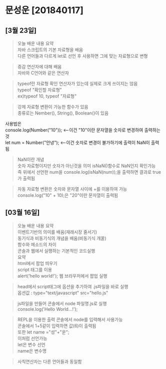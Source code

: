 # 문성운 [201840117]
## [3월 23일]
>오늘 배운 내용 요약 <br>
자바 스크립트의 기본 자료형을 배움<br>
다른 언어들과 다르게 let로 선언 후 사용하면 그에 맞는 자료형으로 변형<br>

>증감 연산자에 대해 배움<br>
자바와 C언어와 같은 연산자<br>

>typeof란 자료형 확인 연산자가 있는데 실제로 크게 쓰이지는 않음<br>
typeof "확인할 자료형"<br>
ex)typeof 10, typeof "자료형"<br>

>강제 자료형 변환이 가능한 함수가 있음<br>
종류로는 Nember(), String(), Boolean()이 있음<br>

사용법은<br>
console.log(Number("10")); <--이건 "10"이란 문자열을 숫자로 변경하여 출력하는것<br>
let num = Number("안녕"); <--이건 숫자로 변경이 불가하기에 출력이  NaN이 출력됨<br>


>NaN이란 개념<br>
숫자 자료형이지만 숫자가 아닌것을 의미 isNaN()함수로 NaN인지 확인가능<br>
즉 위에서 선언한 num을 console.log(isNaN(num));을 출력하면 결과로 true가 출력됨<br>

>자동 자료형 변환은 숫자와 문자열 사이에 +를 이용하여 가능<br>
console.log("10" + 10);은 "20"이란 문자열이 출력됨<br>


## [03월 16일]
> 오늘 배운 내용 요약 <br>
이벤트기반의 의미를 배움(재래시장 줄서기) <br>
동기식과 비동기식의 개념을 배움(비동기식 개꿀) <br>
함수와 메소드의 차이 <br>
콘솔과 웹에서 실행하는 기본적인 코드실행 <br>
> 요약<br>
html에서 팝업 띄우기<br>
>  script 태그를 이용<br>
    alert('hello world!');
    웹 브라우저에서 팝업 실행

>head에서 script태그에 옵션을 추가하여 .js파일을 바로 실행<br>
옵션값 : type="text/javascript" src="hello.js"<br>

>js파일을 만들어 콘솔에서 node 파일명.js로 실행<br>
console.log('Hello World...!');<br>

>REPL을 이용한 출력 콘솔에서 node를 입력해서 사용가능<br>
콘솔에서 1+5같이 입력하면 값(6)이 출력됨<br>
또한 let name ="성"+"운";<br>
이처럼 선언가능<br>
let은 변수 선언<br>
name은 변수명<br>

>사칙연산자는 다른 언어들과 동일함